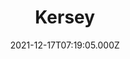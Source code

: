 ---
date: 2021-12-17T07:19:05.000Z
title: Kersey
latitude: 52.059417526606396
longitude: 0.9163821641734777
category: checkin
---